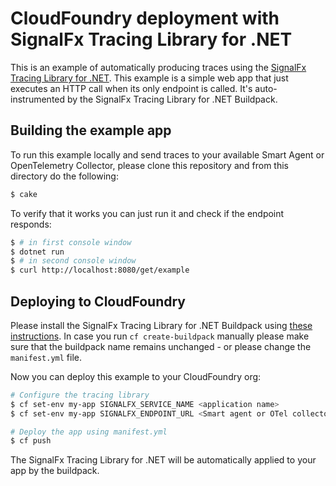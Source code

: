 # CloudFoundry deployment with SignalFx Tracing Library for .NET

This is an example of automatically producing traces using the
[SignalFx Tracing Library for .NET](https://github.com/signalfx/signalfx-dotnet-tracing/).
This example is a simple web app that just executes an HTTP call when its only endpoint is called.
It's auto-instrumented by the SignalFx Tracing Library for .NET Buildpack.

## Building the example app

To run this example locally and send traces to your available Smart Agent or OpenTelemetry Collector,
please clone this repository and from this directory do the following:

```sh
$ cake
```

To verify that it works you can just run it and check if the endpoint responds:

```sh
$ # in first console window
$ dotnet run
$ # in second console window
$ curl http://localhost:8080/get/example
```

## Deploying to CloudFoundry

Please install the SignalFx Tracing Library for .NET Buildpack using [these instructions](https://github.com/signalfx/signalfx-dotnet-tracing/tree/master/deployments/cloudfoundry/buildpack/README.md).
In case you run `cf create-buildpack` manually please make sure that the buildpack name remains unchanged - or please change the `manifest.yml` file.

Now you can deploy this example to your CloudFoundry org:

```sh
# Configure the tracing library
$ cf set-env my-app SIGNALFX_SERVICE_NAME <application name>
$ cf set-env my-app SIGNALFX_ENDPOINT_URL <Smart agent or OTel collector address>

# Deploy the app using manifest.yml
$ cf push
```

The SignalFx Tracing Library for .NET will be automatically applied to your app by the buildpack.
